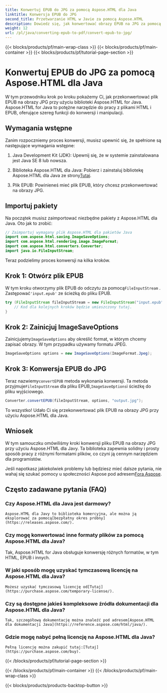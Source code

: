 ```yaml
---
title: Konwertuj EPUB do JPG za pomocą Aspose.HTML dla Java
linktitle: Konwersja EPUB do JPG
second_title: Przetwarzanie HTML w Javie za pomocą Aspose.HTML
description: Dowiedz się, jak konwertować obrazy EPUB na JPG za pomocą Aspose.HTML dla Java. Postępuj zgodnie z naszym przewodnikiem krok po kroku, aby uzyskać bezproblemową konwersję.
weight: 12
url: /pl/java/converting-epub-to-pdf/convert-epub-to-jpg/
---
```


{{< blocks/products/pf/main-wrap-class >}}
{{< blocks/products/pf/main-container >}}
{{< blocks/products/pf/tutorial-page-section >}}

# Konwertuj EPUB do JPG za pomocą Aspose.HTML dla Java


W tym przewodniku krok po kroku pokażemy Ci, jak przekonwertować plik EPUB na obrazy JPG przy użyciu biblioteki Aspose.HTML for Java. Aspose.HTML for Java to potężne narzędzie do pracy z plikami HTML i EPUB, oferujące szereg funkcji do konwersji i manipulacji.

## Wymagania wstępne

Zanim rozpoczniemy proces konwersji, musisz upewnić się, że spełnione są następujące wymagania wstępne:

1. Java Development Kit (JDK): Upewnij się, że w systemie zainstalowana jest Java SE 8 lub nowsza.

2.  Biblioteka Aspose.HTML dla Java: Pobierz i zainstaluj bibliotekę Aspose.HTML dla Java ze strony[Tutaj](https://releases.aspose.com/html/java/).

3. Plik EPUB: Powinieneś mieć plik EPUB, który chcesz przekonwertować na obrazy JPG.

## Importuj pakiety

Na początek musisz zaimportować niezbędne pakiety z Aspose.HTML dla Java. Oto jak to zrobić:

```java
// Zaimportuj wymagany plik Aspose.HTML dla pakietów Java
import com.aspose.html.saving.ImageSaveOptions;
import com.aspose.html.rendering.image.ImageFormat;
import com.aspose.html.converters.Converter;
import java.io.FileInputStream;
```

Teraz podzielimy proces konwersji na kilka kroków.

## Krok 1: Otwórz plik EPUB

 W tym kroku otworzymy plik EPUB do odczytu za pomocą`FileInputStream` . Zastępować`'input.epub'` ze ścieżką do pliku EPUB.

```java
try (FileInputStream fileInputStream = new FileInputStream("input.epub")) {
    // Kod dla kolejnych kroków będzie umieszczony tutaj.
}
```

## Krok 2: Zainicjuj ImageSaveOptions

Zainicjujemy`ImageSaveOptions` aby określić format, w którym chcemy zapisać obrazy. W tym przypadku używamy formatu JPEG.

```java
ImageSaveOptions options = new ImageSaveOptions(ImageFormat.Jpeg);
```

## Krok 3: Konwersja EPUB do JPG

 Teraz nazwiemy`convertEPUB` metoda wykonania konwersji. Ta metoda przyjmuje`FileInputStream` dla pliku EPUB,`ImageSaveOptions`i ścieżkę do pliku wyjściowego.

```java
Converter.convertEPUB(fileInputStream, options, "output.jpg");
```

To wszystko! Udało Ci się przekonwertować plik EPUB na obrazy JPG przy użyciu Aspose.HTML dla Java.

## Wniosek

W tym samouczku omówiliśmy kroki konwersji pliku EPUB na obrazy JPG przy użyciu Aspose.HTML dla Javy. Ta biblioteka zapewnia solidny i prosty sposób pracy z różnymi formatami plików, co czyni ją cennym narzędziem dla programistów.

 Jeśli napotkasz jakiekolwiek problemy lub będziesz mieć dalsze pytania, nie wahaj się szukać pomocy u społeczności Aspose pod adresem[Fora Aspose](https://forum.aspose.com/).

## Często zadawane pytania (FAQ)

### Czy Aspose.HTML dla Java jest darmowy?
    Aspose.HTML dla Javy to biblioteka komercyjna, ale można ją eksplorować za pomocą[bezpłatny okres próbny](https://releases.aspose.com/).

### Czy mogę konwertować inne formaty plików za pomocą Aspose.HTML dla Java?
   Tak, Aspose.HTML for Java obsługuje konwersję różnych formatów, w tym HTML, EPUB i innych.

### W jaki sposób mogę uzyskać tymczasową licencję na Aspose.HTML dla Java?
    Możesz uzyskać tymczasową licencję od[Tutaj](https://purchase.aspose.com/temporary-license/).

### Czy są dostępne jakieś kompleksowe źródła dokumentacji dla Aspose.HTML dla Java?
    Tak, szczegółową dokumentację można znaleźć pod adresem[Aspose.HTML dla dokumentacji Java](https://reference.aspose.com/html/java/).

### Gdzie mogę nabyć pełną licencję na Aspose.HTML dla Java?
    Pełną licencję można zakupić tutaj:[Tutaj](https://purchase.aspose.com/buy).


{{< /blocks/products/pf/tutorial-page-section >}}

{{< /blocks/products/pf/main-container >}}
{{< /blocks/products/pf/main-wrap-class >}}

{{< blocks/products/products-backtop-button >}}

